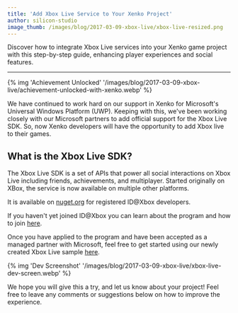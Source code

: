 ```yaml
---
title: 'Add Xbox Live Service to Your Xenko Project'
author: silicon-studio
image_thumb: /images/blog/2017-03-09-xbox-live/xbox-live-resized.png
---
```


Discover how to integrate Xbox Live services into your Xenko game project with this step-by-step guide, enhancing player experiences and social features.

---

{% img 'Achievement Unlocked' '/images/blog/2017-03-09-xbox-live/achievement-unlocked-with-xenko.webp' %}

We have continued to work hard on our support in Xenko for Microsoft's Universal Windows Platform (UWP). Keeping with this, we've been working closely with our Microsoft partners to add official support for the Xbox Live SDK. So, now Xenko developers will have the opportunity to add Xbox live to their games. 

## What is the Xbox Live SDK?

The Xbox Live SDK is a set of APIs that power all social interactions on Xbox Live including friends, achievements, and multiplayer. Started originally on XBox, the service is now available on multiple other platforms.

It is available on [nuget.org](https://www.nuget.org/profiles/XboxLive) for registered ID@Xbox developers.

If you haven't yet joined ID@Xbox you can learn about the program and how to join [here](http://www.xbox.com/en-US/developers/id).

Once you have applied to the program and have been accepted as a managed partner with Microsoft, feel free to get started using our newly created Xbox Live sample [here](http://doc.stride3d.net/latest/manual/platforms/uwp/xbox-live.html). 

{% img 'Dev Screenshot' '/images/blog/2017-03-09-xbox-live/xbox-live-dev-screen.webp' %}

We hope you will give this a try, and let us know about your project! Feel free to leave any comments or suggestions below on how to improve the experience.